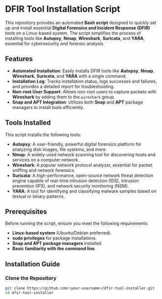 # DFIR Tool Installation Script

This repository provides an automated **Bash script** designed to quickly set up and install essential **Digital Forensics and Incident Response (DFIR)** tools on a Linux-based system. The script simplifies the process of installing tools like **Autopsy**, **Nmap**, **Wireshark**, **Suricata**, and **YARA**, essential for cybersecurity and forensic analysis.

## Features

- **Automated Installation**: Easily installs DFIR tools like **Autopsy**, **Nmap**, **Wireshark**, **Suricata**, and **YARA** with a single command.
- **Installation Log**: Tracks installation status, logs successes and failures, and provides a detailed report for troubleshooting.
- **Non-root User Support**: Allows non-root users to capture packets with **Wireshark** by adding them to the `wireshark` group.
- **Snap and APT Integration**: Utilizes both **Snap** and **APT** package managers to install tools efficiently.

## Tools Installed

This script installs the following tools:

- **Autopsy**: A user-friendly, powerful digital forensics platform for analyzing disk images, file systems, and more.
- **Nmap**: A widely-used network scanning tool for discovering hosts and services on a computer network.
- **Wireshark**: A popular network protocol analyzer, essential for packet sniffing and network forensics.
- **Suricata**: A high-performance, open-source network threat detection engine capable of real-time intrusion detection (IDS), intrusion prevention (IPS), and network security monitoring (NSM).
- **YARA**: A tool for identifying and classifying malware samples based on textual or binary patterns.

## Prerequisites

Before running the script, ensure you meet the following requirements:

- **Linux-based system** (Ubuntu/Debian preferred).
- **sudo privileges** for package installations.
- **Snap and APT package managers** installed.
- **Basic familiarity with the command line**.

## Installation Guide

### Clone the Repository

```bash
git clone https://github.com/<your-username>/dfir-tool-installer.git
cd dfir-tool-installer
